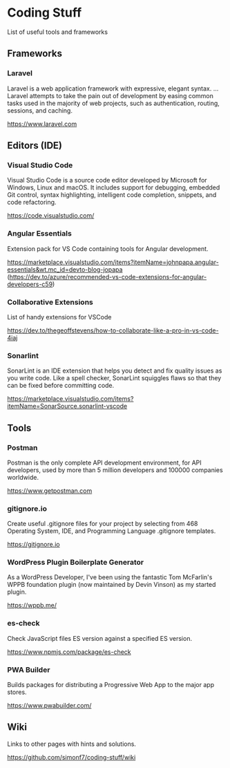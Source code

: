 # Coding Stuff
List of useful tools and frameworks

## Frameworks

### Laravel

Laravel is a web application framework with expressive, elegant syntax. ... Laravel attempts to take the pain out of development by easing common tasks used in the majority of web projects, such as authentication, routing, sessions, and caching.

https://www.laravel.com


## Editors (IDE)

### Visual Studio Code

Visual Studio Code is a source code editor developed by Microsoft for Windows, Linux and macOS. It includes support for debugging, embedded Git control, syntax highlighting, intelligent code completion, snippets, and code refactoring.

https://code.visualstudio.com/

### Angular Essentials

Extension pack for VS Code containing tools for Angular development.

https://marketplace.visualstudio.com/items?itemName=johnpapa.angular-essentials&wt.mc_id=devto-blog-jopapa
(https://dev.to/azure/recommended-vs-code-extensions-for-angular-developers-c59)

### Collaborative Extensions

List of handy extensions for VSCode

https://dev.to/thegeoffstevens/how-to-collaborate-like-a-pro-in-vs-code-4iaj

### Sonarlint

SonarLint is an IDE extension that helps you detect and fix quality issues as you write code. Like a spell checker, SonarLint squiggles flaws so that they can be fixed before committing code.

https://marketplace.visualstudio.com/items?itemName=SonarSource.sonarlint-vscode

## Tools

### Postman

Postman is the only complete API development environment, for API developers, used by more than 5 million developers and 100000 companies worldwide.

https://www.getpostman.com

### gitignore.io

Create useful .gitignore files for your project by selecting from 468 Operating System, IDE, and Programming Language .gitignore templates.

https://gitignore.io

### WordPress Plugin Boilerplate Generator

As a WordPress Developer, I've been using the fantastic Tom McFarlin's WPPB foundation plugin (now maintained by Devin Vinson) as my started plugin.

https://wppb.me/

### es-check

Check JavaScript files ES version against a specified ES version.

https://www.npmjs.com/package/es-check

### PWA Builder

Builds packages for distributing a Progressive Web App to the major app stores.

https://www.pwabuilder.com/

## Wiki

Links to other pages with hints and solutions.

https://github.com/simonf7/coding-stuff/wiki
